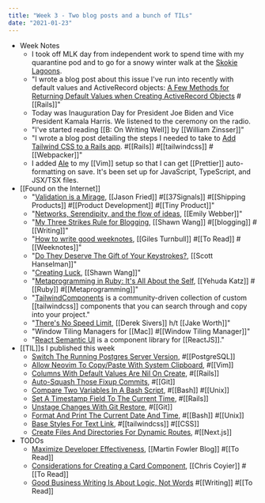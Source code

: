 ```yaml
---
title: "Week 3 - Two blog posts and a bunch of TILs"
date: "2021-01-23"
---
```


- Week Notes
    - I took off MLK day from independent work to spend time with my quarantine pod and to go for a snowy winter walk at the [Skokie Lagoons](https://twitter.com/jbrancha/status/1351263436211159047?s=20).
    - "I wrote a blog post about this issue I've run into recently with default values and ActiveRecord objects: [A Few Methods for Returning Default Values when Creating ActiveRecord Objects](https://dev.to/jbranchaud/a-few-methods-for-returning-default-values-when-creating-activerecord-objects-1457) #[[Rails]]"
    - Today was Inauguration Day for President Joe Biden and Vice President Kamala Harris. We listened to the ceremony on the radio.
    - "I've started reading [[B: On Writing Well]] by [[William Zinsser]]"
    - "I wrote a blog post detailing the steps I needed to take to [Add Tailwind CSS to a Rails app](https://dev.to/jbranchaud/add-tailwind-css-to-a-rails-app-2e3b). #[[Rails]] #[[tailwindcss]] #[[Webpacker]]"
    - I added [Ale](https://github.com/dense-analysis/ale) to my [[Vim]] setup so that I can get [[Prettier]] auto-formatting on save. It's been set up for JavaScript, TypeScript, and JSX/TSX files.
- [[Found on the Internet]]
    - "[Validation is a Mirage](https://m.signalvnoise.com/validation-is-a-mirage/), [[Jason Fried]] #[[37Signals]] #[[Shipping Products]] #[[Product Development]] #[[Tiny Product]]"
    - "[Networks, Serendipity, and the flow of ideas](https://emilywebber.co.uk/networks-serendipity-and-the-flow-of-ideas/), [[Emily Webber]]"
    - "[My Three Strikes Rule for Blogging](https://www.swyx.io/three-strikes/), [[Shawn Wang]] #[[blogging]] #[[Writing]]"
    - "[How to write good weeknotes](https://gilest.org/2020/tips-for-writing-good-weeknotes/), [[Giles Turnbull]] #[[To Read]] #[[Weeknotes]]"
    - "[Do They Deserve The Gift of Your Keystrokes?](https://www.hanselman.com/blog/do-they-deserve-the-gift-of-your-keystrokes), [[Scott Hanselman]]"
    - "[Creating Luck](https://www.swyx.io/create_luck/), [[Shawn Wang]]"
    - "[Metaprogramming in Ruby: It's All About the Self](https://yehudakatz.com/2009/11/15/metaprogramming-in-ruby-its-all-about-the-self/), [[Yehuda Katz]] #[[Ruby]] #[[Metaprogramming]]"
    - "[TailwindComponents](https://tailwindcomponents.com/) is a community-driven collection of custom [[tailwindcss]] components that you can search through and copy into your project."
    - "[There's No Speed Limit](https://sive.rs/kimo), [[Derek Sivers]] h/t [[Jake Worth]]"
    - "Window Tiling Managers for [[Mac]] #[[Window Tiling Manager]]"
    - "[React Semantic UI](https://react.semantic-ui.com/) is a component library for [[ReactJS]]."
- [[TIL]]s I published this week
    - [Switch The Running Postgres Server Version](https://github.com/jbranchaud/til/blob/master/postgres/switch-the-running-postgres-server-version.md), #[[PostgreSQL]]
    - [Allow Neovim To Copy/Paste With System Clipboard](https://github.com/jbranchaud/til/blob/master/vim/allow-neovim-to-copy-paste-with-system-clipboard.md), #[[Vim]]
    - [Columns With Default Values Are Nil On Create](https://github.com/jbranchaud/til/blob/master/rails/columns-with-default-values-are-nil-on-create.md), #[[Rails]]
    - [Auto-Squash Those Fixup Commits](https://github.com/jbranchaud/til/blob/master/git/auto-squash-those-fixup-commits.md), #[[Git]]
    - [Compare Two Variables In A Bash Script](https://github.com/jbranchaud/til/blob/master/unix/compare-two-variables-in-a-bash-script.md), #[[Bash]] #[[Unix]]
    - [Set A Timestamp Field To The Current Time](https://github.com/jbranchaud/til/blob/master/rails/set-a-timestamp-field-to-the-current-time.md), #[[Rails]]
    - [Unstage Changes With Git Restore](https://github.com/jbranchaud/til/blob/master/git/unstage-changes-with-git-restore.md), #[[Git]]
    - [Format And Print The Current Date And Time](https://github.com/jbranchaud/til/blob/master/shell/format-and-print-the-current-date-and-time.md), #[[Bash]] #[[Unix]]
    - [Base Styles For Text Link](https://github.com/jbranchaud/til/blob/master/tailwind/base-styles-for-text-link.md), #[[tailwindcss]] #[[CSS]]
    - [Create Files And Directories For Dynamic Routes](https://github.com/jbranchaud/til/blob/master/nextjs/create-files-and-directories-for-dynamic-routes.md), #[[Next.js]]
- TODOs
    - [Maximize Developer Effectiveness](https://martinfowler.com/articles/developer-effectiveness.html), [[Martin Fowler Blog]] #[[To Read]]
    - [Considerations for Creating a Card Component](https://css-tricks.com/considerations-for-creating-a-card-component/), [[Chris Coyier]] #[[To Read]]
    - [Good Business Writing Is About Logic, Not Words](https://pulseasync.com/operators/share-written-ideas/) #[[Writing]] #[[To Read]]
